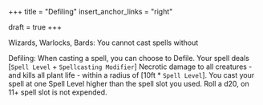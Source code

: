 +++
title = "Defiling"
insert_anchor_links = "right"

draft = true
+++

Wizards, Warlocks, Bards:
  You cannot cast spells without 

Defiling:
  When casting a spell, you can choose to Defile.
  Your spell deals [`Spell Level` + `Spellcasting Modifier`] Necrotic damage to all creatures - and kills all plant life - within a radius of [10ft * `Spell Level`].
  You cast your spell at one Spell Level higher than the spell slot you used.
  Roll a d20, on 11+ spell slot is not expended. 
